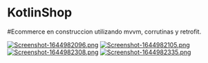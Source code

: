 # KotlinShop
#Ecommerce en construccion utilizando mvvm, corrutinas y retrofit.

[![Screenshot-1644982096.png](https://i.postimg.cc/ZR6RzBkH/Screenshot-1644982096.png)](https://postimg.cc/njcZvLh9)
[![Screenshot-1644982105.png](https://i.postimg.cc/5y1t44bV/Screenshot-1644982105.png)](https://postimg.cc/jwgTvrDg)
[![Screenshot-1644982308.png](https://i.postimg.cc/ZKbqX5wP/Screenshot-1644982308.png)](https://postimg.cc/qgF034Vg)
[![Screenshot-1644982335.png](https://i.postimg.cc/5y32jh2F/Screenshot-1644982335.png)](https://postimg.cc/V0J8VHMY)
